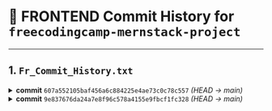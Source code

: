 # 📝 FRONTEND Commit History for `freecodingcamp-mernstack-project`

---

## 1. `Fr_Commit_History.txt`

<details>
<summary><strong>commit</strong> <code>607a552105baf456a6c884225e4ae73c0c78c557</code> <em>(HEAD → main)</em></summary>

- **Author:** Om Kumar <<iitian-om@users.noreply.github.com>>
- **Date:** Tue Jun 17 00:12:59 2025 +0530

#### V1 - Frontend Initialised

**Details:**
- 🚀 Basic Frontend App created using **VITE** (React + JavaScript) and folder structure set up.
- 🗂️ Initialized `App.jsx` & `main.jsx`
- 📁 Created `src/pages/`
- 📝 Made basic website pages:
    1. `HomePage.jsx`
    2. `AboutPage.jsx`
    3. `ContactPage.jsx`
    4. `DevelopersPage.jsx`
    5. `NoteDetailsPage.jsx`
    6. `NotFoundPage.jsx`
    7. `ViewNotePage.jsx`
    8. `CreatePage.jsx` (for creating Notes)
- 🔗 Built routes for pages
- 📦 Installed dependencies:
    - `react-hot-toast`
    - `react-router`
    - `react-router-dom`

</details>

<details>
<summary><strong>commit</strong> <code>9e837676da24a7e8f96c578a4155e9fbcf1fc328</code> <em>(HEAD → main)</em></summary>

- **Author:** Om Kumar <<iitian-om@users.noreply.github.com>>
- **Date:** Tue Jun 17 19:58:00 2025 +0530

#### Frontend SetUp

**Details:**
- _(No additional details provided)_

</details>
